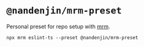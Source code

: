# `@nandenjin/mrm-preset`

Personal preset for repo setup with [mrm](https://mrm.js.org/).

```
npx mrm eslint-ts --preset @nandenjin/mrm-preset
```
